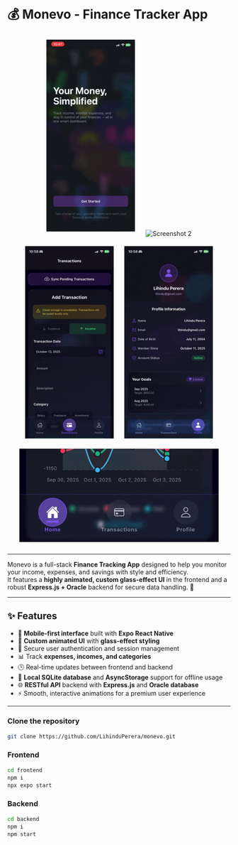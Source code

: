 # 💰 Monevo - Finance Tracker App

<p align="center">
  <img src="./screenshots/SS1.gif" alt="Screenshot 1" width="200" style="margin:10px;"/>
  <img src="./screenshots/SS2.gif" alt="Screenshot 2" width="200" style="margin:10px;"/>
  <img src="./screenshots/SS3.gif" alt="Screenshot 3" width="200" style="margin:10px;"/>
  <img src="./screenshots/SS4.gif" alt="Screenshot 4" width="200" style="margin:10px;"/>
  <img src="./screenshots/SS5.gif" alt="Screenshot 5" width="450" style="margin:10px;"/>
</p>

---

Monevo is a full-stack **Finance Tracking App** designed to help you monitor your income, expenses, and savings with style and efficiency.  
It features a **highly animated, custom glass-effect UI** in the frontend and a robust **Express.js + Oracle** backend for secure data handling. 🚀

---

## ✨ Features

- 📱 **Mobile-first interface** built with **Expo React Native**
- 🎨 **Custom animated UI** with **glass-effect styling**
- 🔐 Secure user authentication and session management
- 📊 Track **expenses, incomes, and categories**
- 🕒 Real-time updates between frontend and backend
- 💾 **Local SQLite database** and **AsyncStorage** support for offline usage
- 🌐 **RESTful API** backend with **Express.js** and **Oracle database**
- ⚡ Smooth, interactive animations for a premium user experience

---

### Clone the repository

```bash
git clone https://github.com/LihinduPerera/monevo.git
```

### Frontend
```bash
cd frontend
npm i
npx expo start
```

### Backend
```bash
cd backend
npm i
npm start
```

